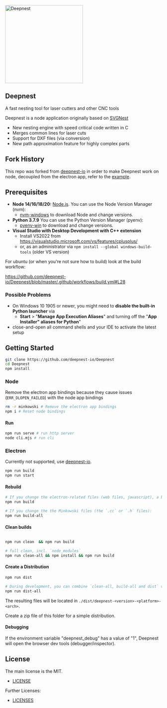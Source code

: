 <img src="https://deepnest.io/img/logo-large.png" alt="Deepnest" width="250">

## **Deepnest**

A fast nesting tool for laser cutters and other CNC tools

Deepnest is a node application originally based on [SVGNest](https://github.com/Jack000/SVGnest)

- New nesting engine with speed critical code written in C
- Merges common lines for laser cuts
- Support for DXF files (via conversion)
- New path approximation feature for highly complex parts

## Fork History

This repo was forked from [deepnest-io](https://github.com/deepnest-io/Deepnest) in order to make Deepnest work on node, decoupled from the electron app, refer to the [example](server.mjs).

## Prerequisites

- **Node 14/16/18/20:** [Node.js](https://nodejs.org). You can use the Node Version Manager (nvm):
  - [nvm-windows](https://github.com/coreybutler/nvm-windows/releases) to download Node and change versions.
- **Python 3.7.9** You can use the Python Version Manager (pyenv):
  - [pyenv-win](https://github.com/pyenv-win/pyenv-win) to download and change versions.
- **Visual Studio with Desktop Development with C++ extension**
  - Install VS2022 from https://visualstudio.microsoft.com/vs/features/cplusplus/
  - or, as an administrator via `npm install --global windows-build-tools` (older VS version)

For ubuntu (or when you're not sure how to build) look at the build workflow:

https://github.com/deepnest-io/Deepnest/blob/master/.github/workflows/build.yml#L28

### Possible Problems

- On Windows 10 1905 or newer, you might need to **disable the built-in Python launcher** via
  - **Start** > "**Manage App Execution Aliases**" and turning off the "**App Installer" aliases for Python**"
- close-and-open all command shells and your IDE to activate the latest setup

## Getting Started

```sh
git clone https://github.com/deepnest-io/Deepnest
cd Deepnest
npm install
```

### Node

Remove the electron app bindings because they cause issues (`ERR_DLOPEN_FAILED`) with the node app bindings

```sh
rm -r minkowski # Remove the electron app bindings
npm i # Reset node bindings
```

#### Run

```sh
npm run serve # run http server
node cli.mjs # run cli
```

### Electron

Currently not supported, use [deepnest-io](https://github.com/deepnest-io/Deepnest).

```sh
npm run build
npm run start
```

#### Rebuild

```sh
# If you change the electron-related files (web files, javascript), a build with
npm run build

# If you change the the Minkowski files (the `.cc` or `.h` files):
npm run build-all
```

#### Clean builds

```sh

npm run clean  && npm run build

# full clean, incl. `node_modules`
npm run clean-all && npm install && npm run build
```

#### Create a Distribution

```sh
npm run dist

# During development, you can combine `clean-all, build-all and dist` via:
npm run dist-all
```

The resulting files will be located in `./dist/deepnest-<version>-<platform>-<arch>`.

Create a zip file of this folder for a simple distribution.

#### Debugging

If the environment variable "deepnest_debug" has a value of "1", Deepnest will open the browser dev tools (debugger/inspector).

## License

The main license is the MIT.

- [LICENSE](LICENSE)

Further Licenses:

- [LICENSES](LICENSES.md)
